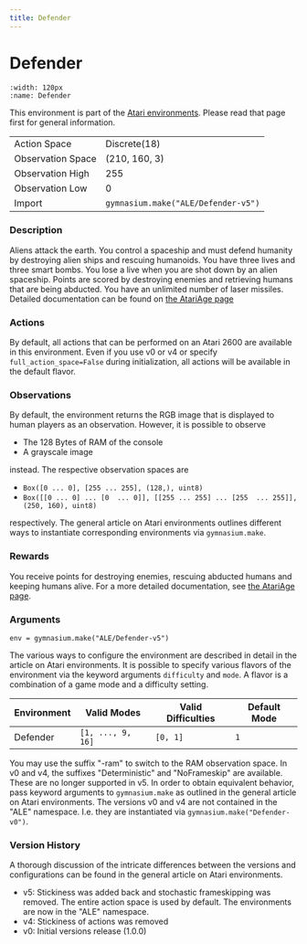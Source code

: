 ```yaml
---
title: Defender
---
```

   
# Defender

```{figure} ../../_static/videos/atari/defender.gif 
:width: 120px
:name: Defender
```

This environment is part of the <a href='..'>Atari environments</a>. Please read that page first for general information.

|                   |                                     |
|-------------------|-------------------------------------|
| Action Space      | Discrete(18)                        |
| Observation Space | (210, 160, 3)                       |
| Observation High  | 255                                 |
| Observation Low   | 0                                   |
| Import            | `gymnasium.make("ALE/Defender-v5")` | 

### Description
Aliens attack the earth. You control a spaceship and must defend humanity by destroying alien ships and rescuing humanoids.
You have three lives and three smart bombs. You lose a live when you are shot down by an alien spaceship.
Points are scored by destroying enemies and retrieving humans that are being abducted. You have an unlimited number of 
laser missiles.
Detailed documentation can be found on [the AtariAge page](https://atariage.com/manual_html_page.php?SoftwareLabelID=128)


### Actions
By default, all actions that can be performed on an Atari 2600 are available in this environment.
Even if you use v0 or v4 or specify `full_action_space=False` during initialization, all actions 
will be available in the default flavor.


### Observations
By default, the environment returns the RGB image that is displayed to human players as an observation. However, it is
possible to observe
- The 128 Bytes of RAM of the console
- A grayscale image

instead. The respective observation spaces are
- `Box([0 ... 0], [255 ... 255], (128,), uint8)`
- `Box([[0 ... 0]
 ...
 [0  ... 0]], [[255 ... 255]
 ...
 [255  ... 255]], (250, 160), uint8)
`

respectively. The general article on Atari environments outlines different ways to instantiate corresponding environments
via `gymnasium.make`.

### Rewards
You receive points for destroying enemies, rescuing abducted humans and keeping humans alive.
For a more detailed documentation, see [the AtariAge page](https://atariage.com/manual_html_page.php?SoftwareLabelID=128).


### Arguments

```
env = gymnasium.make("ALE/Defender-v5")
```

The various ways to configure the environment are described in detail in the article on Atari environments.
It is possible to specify various flavors of the environment via the keyword arguments `difficulty` and `mode`. 
A flavor is a combination of a game mode and a difficulty setting.

| Environment | Valid Modes       | Valid Difficulties | Default Mode |
|-------------|-------------------|--------------------|--------------|
| Defender    | `[1, ..., 9, 16]` | `[0, 1]`           | `1`          |

You may use the suffix "-ram" to switch to the RAM observation space. In v0 and v4, the suffixes "Deterministic" and "NoFrameskip" 
are available. These are no longer supported in v5. In order to obtain equivalent behavior, pass keyword arguments to `gymnasium.make` as outlined in 
the general article on Atari environments.
The versions v0 and v4 are not contained in the "ALE" namespace. I.e. they are instantiated via `gymnasium.make("Defender-v0")`.

### Version History
A thorough discussion of the intricate differences between the versions and configurations can be found in the
general article on Atari environments. 

* v5: Stickiness was added back and stochastic frameskipping was removed. The entire action space is used by default. The environments are now in the "ALE" namespace.
* v4: Stickiness of actions was removed
* v0: Initial versions release (1.0.0)
